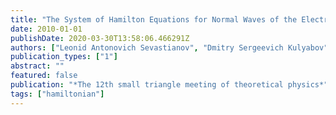 ```yaml
---
title: "The System of Hamilton Equations for Normal Waves of the Electromagnetic Field in a Stratified Anisotropic Medium"
date: 2010-01-01
publishDate: 2020-03-30T13:58:06.466291Z
authors: ["Leonid Antonovich Sevastianov", "Dmitry Sergeevich Kulyabov"]
publication_types: ["1"]
abstract: ""
featured: false
publication: "*The 12th small triangle meeting of theoretical physics*"
tags: ["hamiltonian"]
---
```



